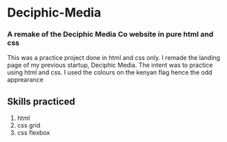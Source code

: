 # Deciphic-Media
### A remake of the Deciphic Media Co website in pure html and css

This was a practice project done in html and css only. I remade the landing page of my previous startup, Deciphic Media. The intent was to practice using html and css. I used the colours on the kenyan flag hence the odd apprearance

## Skills practiced
1. html
2. css grid
3. css flexbox
